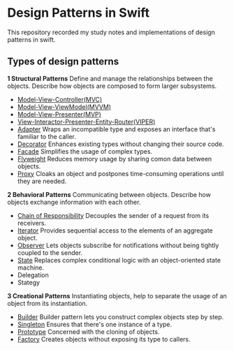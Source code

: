 
# Design Patterns in Swift
 This repository recorded my study notes and implementations of design patterns in swift.

## Types of design patterns

<b>1 Structural Patterns</b> 
Define and manage the relationships between the objects.
Describe how objects are composed to form larger subsystems.

 - [Model-View-Controller(MVC)](documents/MVC.md)
 - [Model-View-ViewModel(MVVM)](documents/MVVM.md)
 - [Model-View-Presenter(MVP)](documents/MVP.md)
 - [View-Interactor-Presenter-Entity-Router(VIPER)](documents/VIPER.md)
 - [Adapter](documents/Adapter.md) Wraps an incompatible type and exposes an interface that's familiar to the caller.
 - [Decorator](documents/Decorator.md) Enhances existing types without changing their source code.
 - [Facade](documents/Facade.md) Simplifies the usage of complex types.
 - [Flyweight](documents/Flyweight.md) Reduces memory usage by sharing comon data between objects.
 - [Proxy](documents/Proxy.md) Cloaks an object and postpones time-consuming operations until they are needed.

<b>2 Behavioral Patterns</b>
Communicating between objects.
Describe how objects exchange information with each other.

 - [Chain of Responsibility](documents/Chain_of_Responsibility.md) Decouples the sender of a request from its receivers.
 - [Iterator](documents/Iterator.md) Provides sequential access to the elements of an aggregate object.
 - [Observer](documents/Observer.md) Lets objects subscribe for notifications without being tightly coupled to the sender.
 - [State](documents/State.md) Replaces complex conditional logic with an object-oriented state machine.
 - Delegation 
 - Stategy

<b>3 Creational Patterns</b>
Instantiating objects, help to separate the usage of an object from its instantiation.

 - [Builder](documents/Builder.md) Builder pattern lets you construct complex objects step by step. 
 - [Singleton](documents/Singleton.md) Ensures that there's one instance of a type.
 - [Prototype](documents/Prototype.md) Concerned with the cloning of objects.
 - [Factory](documents/Factory.md) Creates objects without exposing its type to callers.
